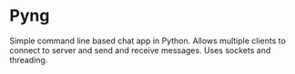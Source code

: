 # Pyng

Simple command line based chat app in Python. Allows multiple clients to connect to server and send and receive messages. Uses sockets and threading.